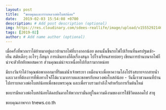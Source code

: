 ```yaml
---
layout: post
title:  "ขอบคุณและกราบหลวงพ่อโบสถ์น้อย"
date:   2019-02-03 15:54:08 +0700
description: # Add post description (optional)
img: https://res.cloudinary.com/sdees-reallife/image/upload/v1555292146/1133.jpg # Add image post (optional)
tags: [2019-02]
author: # Add name author (optional)
---
```

เมื่อครั้งที่พวกเราได้ย้ายมาอยู่แถวบ้านรถไฟที่บางกอกน้อย ตอนนั้นขึ้นรถไฟไปเรียนที่นครปฐมเช้า-เย็น สมัยเด็กๆ อะไรๆ ก็สนุก การเดินทางก็คือเรื่องสนุก ไปโรงเรียนสายบ่อยๆ เขียนการบ้านบนรถไฟก็น่าจะตัวยึกยักพอสมควร ส่วนคุณแม่น่าจะเหนื่อยไปกับเรามากหน่อย

มีบางวันจำได้ว่าคุณพ่อพาออกมาที่ริมแม่น้ำเจ้าพระยา เหมือนจะเพื่อหาความโล่งโปร่งสบายจากสายน้ำ และเวลาที่ต้องการที่พึงทางใจก็ได้แวะมากราบและขอพรกับหลวงพ่อโบสถ์น้อย - วันนี้เราชวนคนที่บ้านไปกราบหลวงพ่อโบสถ์น้อยเพื่อขอบพระคุณ และเพื่อรวบรวมกำลังใจสำหรับการเริ่มต้นใหม่

ขอบารมีหลวงพ่อโบสถ์น้อยได้ดลบันดาลให้พวกเรามั่นอยู่ในความดีงามของการใช้ชีวิตตลอดไป สาธุ

ขอบคุณภาพจาก tnews.co.th
